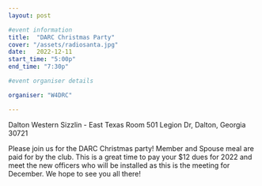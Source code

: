 ```yaml
---
layout: post

#event information
title:  "DARC Christmas Party"
cover: "/assets/radiosanta.jpg"
date:   2022-12-11
start_time: "5:00p"
end_time: "7:30p"

#event organiser details

organiser: "W4DRC"

---
```


Dalton Western Sizzlin - East Texas Room
501 Legion Dr, Dalton, Georgia 30721

Please join us for the DARC Christmas party! Member and Spouse meal are paid for by the club.  This is a great time to pay your $12 dues for 2022 and meet the new officers who will be installed as this is the meeting for December.  We hope to see you all there!